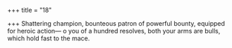 +++
title = "18"

+++
Shattering champion, bounteous patron of powerful bounty, equipped  for heroic action—
o you of a hundred resolves, both your arms are bulls, which hold fast  to the mace.